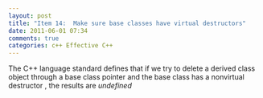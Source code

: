 ```yaml
---
layout: post
title: "Item 14:  Make sure base classes have virtual destructors"
date: 2011-06-01 07:34
comments: true
categories: c++ Effective C++
---
```


The C++ language standard defines that if we try to delete a derived class object through a base class pointer and the base class has a nonvirtual destructor , the results are *undefined*

